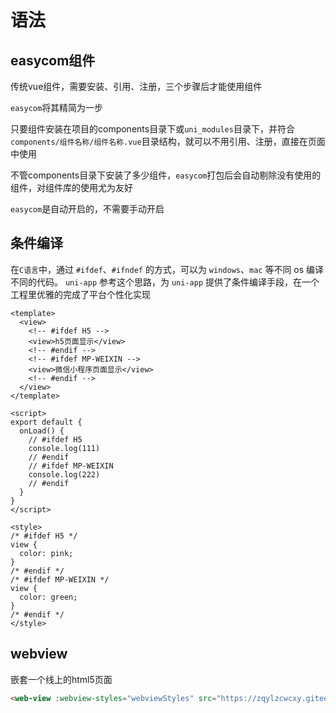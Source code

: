 # 语法

## easycom组件

传统vue组件，需要安装、引用、注册，三个步骤后才能使用组件

`easycom`将其精简为一步

只要组件安装在项目的components目录下或`uni_modules`目录下，并符合`components/组件名称/组件名称.vue`目录结构，就可以不用引用、注册，直接在页面中使用

不管components目录下安装了多少组件，`easycom`打包后会自动剔除没有使用的组件，对组件库的使用尤为友好

`easycom`是自动开启的，不需要手动开启

## 条件编译

在`C语言`中，通过 `#ifdef`、`#ifndef` 的方式，可以为 `windows`、`mac` 等不同 os 编译不同的代码。 `uni-app` 参考这个思路，为 `uni-app` 提供了条件编译手段，在一个工程里优雅的完成了平台个性化实现

```vue
<template>
  <view>
    <!-- #ifdef H5 -->
    <view>h5页面显示</view>
    <!-- #endif -->
    <!-- #ifdef MP-WEIXIN -->
    <view>微信小程序页面显示</view>
    <!-- #endif -->
  </view>
</template>

<script>
export default {
  onLoad() {
    // #ifdef H5
    console.log(111)
    // #endif
    // #ifdef MP-WEIXIN
    console.log(222)
    // #endif
  }
}
</script>

<style>
/* #ifdef H5 */
view {
  color: pink;
}
/* #endif */
/* #ifdef MP-WEIXIN */
view {
  color: green;
}
/* #endif */
</style>
```

## webview

嵌套一个线上的html5页面

```html
<web-view :webview-styles="webviewStyles" src="https://zqylzcwcxy.gitee.io/vite-vue-blog/"></web-view>
```

